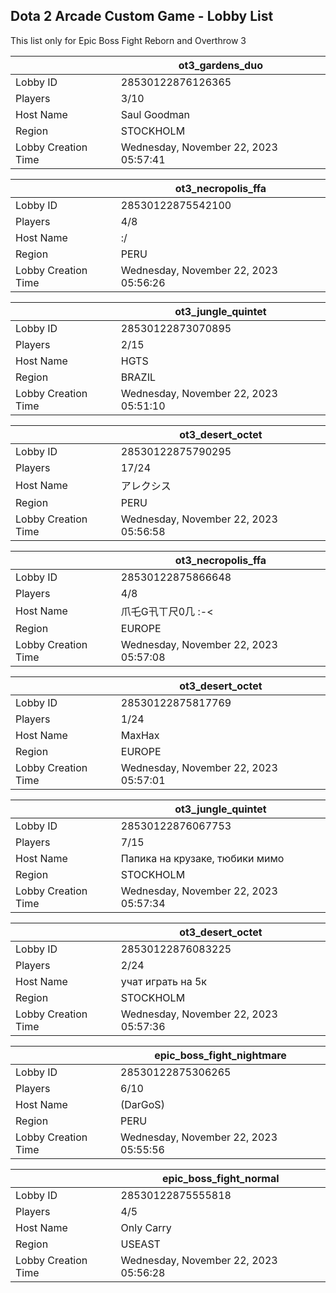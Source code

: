 ## Dota 2 Arcade Custom Game - Lobby List

This list only for Epic Boss Fight Reborn and Overthrow 3

|  | ot3_gardens_duo |
| ------ | ------ |
| Lobby ID | 28530122876126365 |
| Players | 3/10 |
| Host Name | Saul Goodman |
| Region | STOCKHOLM |
| Lobby Creation Time | Wednesday, November 22, 2023 05:57:41 |


|  | ot3_necropolis_ffa |
| ------ | ------ |
| Lobby ID | 28530122875542100 |
| Players | 4/8 |
| Host Name | :/ |
| Region | PERU |
| Lobby Creation Time | Wednesday, November 22, 2023 05:56:26 |


|  | ot3_jungle_quintet |
| ------ | ------ |
| Lobby ID | 28530122873070895 |
| Players | 2/15 |
| Host Name | HGTS |
| Region | BRAZIL |
| Lobby Creation Time | Wednesday, November 22, 2023 05:51:10 |


|  | ot3_desert_octet |
| ------ | ------ |
| Lobby ID | 28530122875790295 |
| Players | 17/24 |
| Host Name | アレクシス |
| Region | PERU |
| Lobby Creation Time | Wednesday, November 22, 2023 05:56:58 |


|  | ot3_necropolis_ffa |
| ------ | ------ |
| Lobby ID | 28530122875866648 |
| Players | 4/8 |
| Host Name | 爪乇G卂ㄒ尺0几 :-< |
| Region | EUROPE |
| Lobby Creation Time | Wednesday, November 22, 2023 05:57:08 |


|  | ot3_desert_octet |
| ------ | ------ |
| Lobby ID | 28530122875817769 |
| Players | 1/24 |
| Host Name | MaxHax |
| Region | EUROPE |
| Lobby Creation Time | Wednesday, November 22, 2023 05:57:01 |


|  | ot3_jungle_quintet |
| ------ | ------ |
| Lobby ID | 28530122876067753 |
| Players | 7/15 |
| Host Name | Папика на крузаке, тюбики мимо |
| Region | STOCKHOLM |
| Lobby Creation Time | Wednesday, November 22, 2023 05:57:34 |


|  | ot3_desert_octet |
| ------ | ------ |
| Lobby ID | 28530122876083225 |
| Players | 2/24 |
| Host Name | учат играть на 5к |
| Region | STOCKHOLM |
| Lobby Creation Time | Wednesday, November 22, 2023 05:57:36 |


|  | epic_boss_fight_nightmare |
| ------ | ------ |
| Lobby ID | 28530122875306265 |
| Players | 6/10 |
| Host Name | (DarGoS) |
| Region | PERU |
| Lobby Creation Time | Wednesday, November 22, 2023 05:55:56 |


|  | epic_boss_fight_normal |
| ------ | ------ |
| Lobby ID | 28530122875555818 |
| Players | 4/5 |
| Host Name | Only Carry |
| Region | USEAST |
| Lobby Creation Time | Wednesday, November 22, 2023 05:56:28 |


